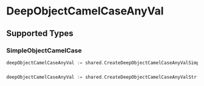 # DeepObjectCamelCaseAnyVal


## Supported Types

### SimpleObjectCamelCase

```go
deepObjectCamelCaseAnyVal := shared.CreateDeepObjectCamelCaseAnyValSimpleObjectCamelCase(shared.SimpleObjectCamelCase{/* values here */})
```

### 

```go
deepObjectCamelCaseAnyVal := shared.CreateDeepObjectCamelCaseAnyValStr(string{/* values here */})
```

